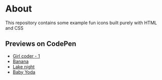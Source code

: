 # About
This repository contains some example fun icons built purely with 
HTML and CSS

## Previews on CodePen

- [Girl coder - 1](https://codepen.io/shaqayeq/pen/LYBXzLP)
- [Banana](https://codepen.io/shaqayeq/pen/ZEjmdaz)
- [Lake night](https://codepen.io/shaqayeq/pen/zYLyxzd)
- [Baby Yoda](https://codepen.io/shaqayeq/pen/mdjamJb?editors=1100)
